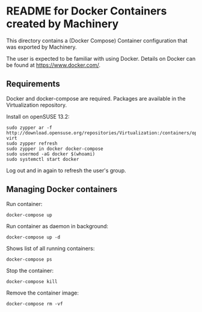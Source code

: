 # README for Docker Containers created by Machinery

This directory contains a (Docker Compose) Container configuration that was exported by
Machinery.

The user is expected to be familiar with using Docker.
Details on Docker can be found at https://www.docker.com/.

## Requirements

Docker and docker-compose are required. Packages are available in the Virtualization repository.

Install on openSUSE 13.2:

    sudo zypper ar -f http://download.opensuse.org/repositories/Virtualization:/containers/openSUSE_13.2/ virt
    sudo zypper refresh
    sudo zypper in docker docker-compose
    sudo usermod -aG docker $(whoami)
    sudo systemctl start docker

Log out and in again to refresh the user's group.

## Managing Docker containers

Run container:

    docker-compose up

Run container as daemon in background:

    docker-compose up -d

Shows list of all running containers:

    docker-compose ps

Stop the container:

    docker-compose kill

Remove the container image:

    docker-compose rm -vf

